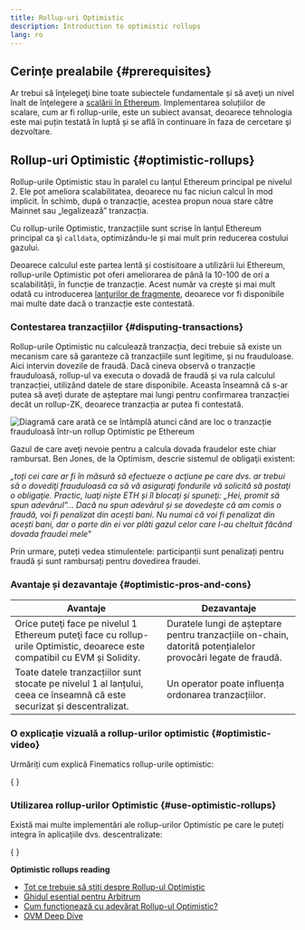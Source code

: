 ```yaml
---
title: Rollup-uri Optimistic
description: Introduction to optimistic rollups
lang: ro
---
```


## Cerințe prealabile {#prerequisites}

Ar trebui să înţelegeţi bine toate subiectele fundamentale și să aveţi un nivel înalt de înţelegere a [scalării în Ethereum](/developers/docs/scaling/). Implementarea soluțiilor de scalare, cum ar fi rollup-urile, este un subiect avansat, deoarece tehnologia este mai puțin testată în luptă și se află în continuare în faza de cercetare şi dezvoltare.

## Rollup-uri Optimistic {#optimistic-rollups}

Rollup-urile Optimistic stau în paralel cu lanțul Ethereum principal pe nivelul 2. Ele pot ameliora scalabilitatea, deoarece nu fac niciun calcul în mod implicit. În schimb, după o tranzacție, acestea propun noua stare către Mainnet sau „legalizează” tranzacția.

Cu rollup-urile Optimistic, tranzacțiile sunt scrise în lanțul Ethereum principal ca şi `calldata`, optimizându-le și mai mult prin reducerea costului gazului.

Deoarece calculul este partea lentă și costisitoare a utilizării lui Ethereum, rollup-urile Optimistic pot oferi ameliorarea de până la 10-100 de ori a scalabilității, în funcție de tranzacție. Acest număr va crește și mai mult odată cu introducerea [lanţurilor de fragmente](/roadmap/danksharding), deoarece vor fi disponibile mai multe date dacă o tranzacție este contestată.

### Contestarea tranzacțiilor {#disputing-transactions}

Rollup-urile Optimistic nu calculează tranzacția, deci trebuie să existe un mecanism care să garanteze că tranzacțiile sunt legitime, și nu frauduloase. Aici intervin dovezile de fraudă. Dacă cineva observă o tranzacție frauduloasă, rollup-ul va executa o dovadă de fraudă și va rula calculul tranzacției, utilizând datele de stare disponibile. Aceasta înseamnă că s-ar putea să aveți durate de așteptare mai lungi pentru confirmarea tranzacției decât un rollup-ZK, deoarece tranzacția ar putea fi contestată.

![Diagramă care arată ce se întâmplă atunci când are loc o tranzacție frauduloasă într-un rollup Optimistic pe Ethereum](./optimistic-rollups.png)

Gazul de care aveţi nevoie pentru a calcula dovada fraudelor este chiar rambursat. Ben Jones, de la Optimism, descrie sistemul de obligaţii existent:

_„toți cei care ar fi în măsură să efectueze o acţiune pe care dvs. ar trebui să o dovediţi frauduloasă ca să vă asiguraţi fondurile vă solicită să postaţi o obligaţie. Practic, luaţi niște ETH și îl blocaţi și spuneţi: „Hei, promit să spun adevărul”... Dacă nu spun adevărul și se dovedește că am comis o fraudă, voi fi penalizat din acești bani. Nu numai că voi fi penalizat din acești bani, dar o parte din ei vor plăti gazul celor care l-au cheltuit făcând dovada fraudei mele_"

Prin urmare, puteți vedea stimulentele: participanții sunt penalizați pentru fraudă și sunt rambursați pentru dovedirea fraudei.

### Avantaje și dezavantaje {#optimistic-pros-and-cons}

| Avantaje                                                                                                                     | Dezavantaje                                                                                                  |
| ---------------------------------------------------------------------------------------------------------------------------- | ------------------------------------------------------------------------------------------------------------ |
| Orice puteţi face pe nivelul 1 Ethereum puteţi face cu rollup-urile Optimistic, deoarece este compatibil cu EVM și Solidity. | Duratele lungi de așteptare pentru tranzacțiile on-chain, datorită potențialelor provocări legate de fraudă. |
| Toate datele tranzacțiilor sunt stocate pe nivelul 1 al lanțului, ceea ce înseamnă că este securizat și descentralizat.      | Un operator poate influența ordonarea tranzacțiilor.                                                         |

### O explicație vizuală a rollup-urilor optimistic {#optimistic-video}

Urmăriți cum explică Finematics rollup-urile optimistic:

{
<YouTube id="7pWxCklcNsU" start="263" />
}

### Utilizarea rollup-urilor Optimistic {#use-optimistic-rollups}

Există mai multe implementări ale rollup-urilor Optimistic pe care le puteți integra în aplicațiile dvs. descentralizate:

{
<RollupProductDevDoc rollupType="optimistic" />
}

**Optimistic rollups reading**

- [Tot ce trebuie să știți despre Rollup-ul Optimistic](https://research.paradigm.xyz/rollups)
- [Ghidul esențial pentru Arbitrum](https://newsletter.banklesshq.com/p/the-essential-guide-to-arbitrum)
- [Cum funcționează cu adevărat Rollup-ul Optimistic?](https://www.paradigm.xyz/2021/01/how-does-optimisms-rollup-really-work)
- [OVM Deep Dive](https://medium.com/ethereum-optimism/ovm-deep-dive-a300d1085f52)
